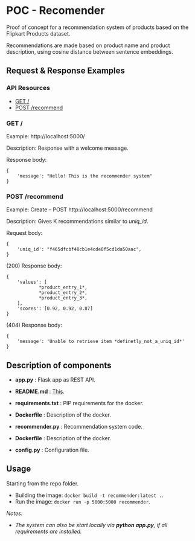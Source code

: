 # POC - Recomender

Proof of concept for a recommendation system of products based on the Flipkart Products dataset.

Recommendations are made based on product name and product description, using cosine distance between sentence embeddings.

## Request & Response Examples

### API Resources

  - [GET /](#get-)
  - [POST /recommend](#post-recommend)
  

### GET /

Example: http://localhost:5000/

Description: Response with a welcome message.   

Response body:

    {
        'message': "Hello! This is the recommender system"
    }
    
### POST /recommend

Example: Create – POST  http://localhost:5000/recommend

Description: Gives K recommendations similar to *uniq_id*.

Request body:

    {
        'uniq_id': "f465dfcbf48cb1e4cde0f5cd1da50aac",
    }
    
(200) Response body:

    {
        'values': [
                *product_entry_1*,
                *product_entry_2*,
                *product_entry_3*,
        ],
        'scores': [0.92, 0.92, 0.87]
    }


(404) Response body:

    {
        'message': 'Unable to retrieve item *definetly_not_a_uniq_id*'
    }


## Description of components

* **app.py** : Flask app as REST API.

* **README.md** : [This](https://github.com/ramonzaca/poc_recommender).

* **requirements.txt** : PIP requirements for the docker.

* **Dockerfile** : Description of the docker.

* **recommender.py** : Recommendation system code.

* **Dockerfile** : Description of the docker.

* **config.py** : Configuration file.

## Usage

Starting from the repo folder.

* Building the image: ```docker build -t recommender:latest .```.
* Run the image: ```docker run -p 5000:5000 recommender```.

*Notes:* 

- *The system can also be start locally via **python app.py**, if all requirements are installed.*


